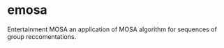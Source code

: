 # emosa

Entertainment MOSA an application of MOSA algorithm for sequences of group reccomentations.
